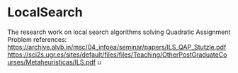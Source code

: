 # LocalSearch
The research work on local search algorithms solving Quadratic Assignment Problem
references: https://archive.alvb.in/msc/04_infoea/seminar/papers/ILS_QAP_Stutzle.pdf
            https://sci2s.ugr.es/sites/default/files/files/Teaching/OtherPostGraduateCourses/Metaheuristicas/ILS.pdf
u
